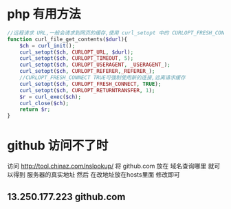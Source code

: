 # php 有用方法


```php
//远程请求 URL,一般会请求到网页的缓存,使用 curl_setopt 中的 CURLOPT_FRESH_CONNECT 参数 强制使用新的链接发送请求
function curl_file_get_contents($durl){
    $ch = curl_init();
    curl_setopt($ch, CURLOPT_URL, $durl);
    curl_setopt($ch, CURLOPT_TIMEOUT, 5);
    curl_setopt($ch, CURLOPT_USERAGENT, _USERAGENT_);
    curl_setopt($ch, CURLOPT_REFERER,_REFERER_);
    //CURLOPT_FRESH_CONNECT TRUE可强制使用新的连接,远离请求缓存
    curl_setopt($ch, CURLOPT_FRESH_CONNECT, TRUE);
    curl_setopt($ch, CURLOPT_RETURNTRANSFER, 1);
    $r = curl_exec($ch);
    curl_close($ch);
    return $r;
}
```

# github 访问不了时 
访问 http://tool.chinaz.com/nslookup/
将 github.com 放在 域名查询哪里 就可以得到 服务器的真实地址 然后 在改地址放在hosts里面 修改即可

## 13.250.177.223 github.com

